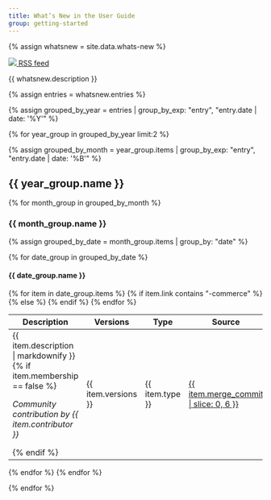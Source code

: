```yaml
---
title: What’s New in the User Guide
group: getting-started
---
```


{% assign whatsnew = site.data.whats-new %}

<a class="btn" href="{{ site.baseurl }}{{ whatsnew.thread }}"><img src="{{ site.baseurl }}/assets/i/icons/rss.svg" /> RSS feed</a>
<!-- The link enables RSS readers to recognize the whatsnew-feed thread on the page -->
<link rel="alternate" type="application/atom+xml" title="What’s New in the User Guide" href= "{{ site.baseurl }}{{ whatsnew.thread }}" />

{{ whatsnew.description }}

{% assign entries = whatsnew.entries %}

{% assign grouped_by_year = entries | group_by_exp: "entry", "entry.date | date: '%Y'" %}

{% for year_group in grouped_by_year limit:2 %}

{% assign grouped_by_month = year_group.items | group_by_exp: "entry", "entry.date | date: '%B'" %}
## {{ year_group.name }}

{% for month_group in grouped_by_month %}
### {{ month_group.name }}

{% assign grouped_by_date = month_group.items | group_by: "date" %}

{% for date_group in grouped_by_date %}
#### {{ date_group.name }}

<table>
  <thead>
    <tr>
      <th>Description</th>
      <th>Versions</th>
      <th>Type</th>
      <th>Source</th>
    </tr>
  </thead>
  <tbody>
  {% for item in date_group.items %}
    <tr>
      <td>
      {{ item.description | markdownify }}
      {% if item.membership == false %}
      <p><i>Community contribution by {{ item.contributor }}</i></p>
      {% endif %}
      </td>
      <td>{{ item.versions }}</td>
      <td>{{ item.type }}</td>
      {% if item.link contains "-commerce" %}
      <td><a href="https://github.com/magento/devdocs/commit/{{ item.merge_commit }}">{{ item.merge_commit | slice: 0, 6 }}</a></td>
      {% else %}
      <td><a href="{{ item.link }}">{{ item.link | split: "/" | last }}</a></td>
      {% endif %}
    </tr>
  {% endfor %}
  </tbody>
</table>
{% endfor %}<!-- date_group -->
{% endfor %}<!-- month_group -->

{% endfor %}<!-- year_group -->

